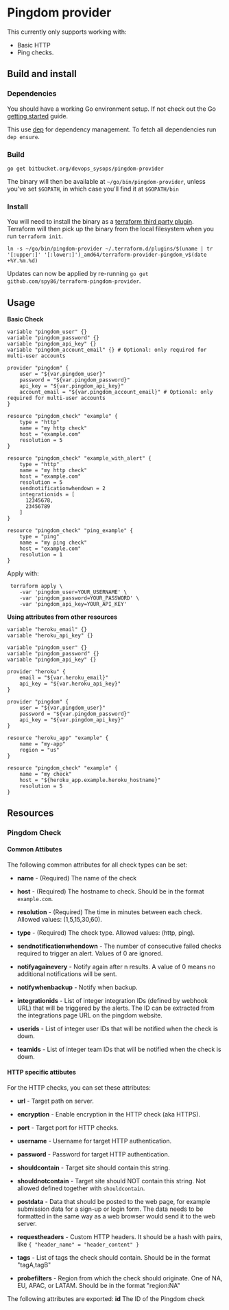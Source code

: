 # Pingdom provider #

This currently only supports working with:
- Basic HTTP
- Ping checks.

## Build and install ##

### Dependencies ###

You should have a working Go environment setup.  If not check out the Go [getting started](http://golang.org/doc/install) guide.

This use [dep](https://github.com/golang/dep) for dependency management.  To fetch all dependencies run `dep ensure`.

### Build ###

```
go get bitbucket.org/devops_sysops/pingdom-provider
```

The binary will then be available at `~/go/bin/pingdom-provider`, unless you've set `$GOPATH`, in which case you'll find it at `$GOPATH/bin`

### Install ###

You will need to install the binary as a [terraform third party plugin](https://www.terraform.io/docs/configuration/providers.html#third-party-plugins).  Terraform will then pick up the binary from the local filesystem when you run `terraform init`.

```
ln -s ~/go/bin/pingdom-provider ~/.terraform.d/plugins/$(uname | tr '[:upper:]' '[:lower:]')_amd64/terraform-provider-pingdom_v$(date +%Y.%m.%d)
```

Updates can now be applied by re-running `go get github.com/spy86/terraform-pingdom-provider`.

## Usage ##

**Basic Check**

```
variable "pingdom_user" {}
variable "pingdom_password" {}
variable "pingdom_api_key" {}
variable "pingdom_account_email" {} # Optional: only required for multi-user accounts

provider "pingdom" {
    user = "${var.pingdom_user}"
    password = "${var.pingdom_password}"
    api_key = "${var.pingdom_api_key}"
    account_email = "${var.pingdom_account_email}" # Optional: only required for multi-user accounts
}

resource "pingdom_check" "example" {
    type = "http"
    name = "my http check"
    host = "example.com"
    resolution = 5
}

resource "pingdom_check" "example_with_alert" {
    type = "http"
    name = "my http check"
    host = "example.com"
    resolution = 5
    sendnotificationwhendown = 2
    integrationids = [
      12345678,
      23456789
    ]
}

resource "pingdom_check" "ping_example" {
    type = "ping"
    name = "my ping check"
    host = "example.com"
    resolution = 1
}
```

Apply with:
```
 terraform apply \
    -var 'pingdom_user=YOUR_USERNAME' \
    -var 'pingdom_password=YOUR_PASSWORD' \
    -var 'pingdom_api_key=YOUR_API_KEY'
```

**Using attributes from other resources**

```
variable "heroku_email" {}
variable "heroku_api_key" {}

variable "pingdom_user" {}
variable "pingdom_password" {}
variable "pingdom_api_key" {}

provider "heroku" {
    email = "${var.heroku_email}"
    api_key = "${var.heroku_api_key}"
}

provider "pingdom" {
    user = "${var.pingdom_user}"
    password = "${var.pingdom_password}"
    api_key = "${var.pingdom_api_key}"
}

resource "heroku_app" "example" {
    name = "my-app"
    region = "us"
}

resource "pingdom_check" "example" {
    name = "my check"
    host = "${heroku_app.example.heroku_hostname}"
    resolution = 5
}
```


## Resources ##

### Pingdom Check ###

#### Common Attibutes ####

The following common attributes for all check types can be set:

- **name** - (Required) The name of the check

- **host** - (Required) The hostname to check.  Should be in the format `example.com`.

- **resolution** - (Required) The time in minutes between each check.  Allowed values: (1,5,15,30,60).

- **type** - (Required) The check type.  Allowed values: (http, ping).

- **sendnotificationwhendown** - The number of consecutive failed checks required to trigger an alert. Values of 0 are ignored.

- **notifyagainevery** - Notify again after n results.  A value of 0 means no additional notifications will be sent.

- **notifywhenbackup** - Notify when backup.

- **integrationids** - List of integer integration IDs (defined by webhook URL) that will be triggered by the alerts. The ID can be extracted from the integrations page URL on the pingdom website.

- **userids** - List of integer user IDs that will be notified when the check is down.

- **teamids** - List of integer team IDs that will be notified when the check is down.

#### HTTP specific attibutes ####

For the HTTP checks, you can set these attributes:

- **url** - Target path on server.

- **encryption** - Enable encryption in the HTTP check (aka HTTPS).

- **port** - Target port for HTTP checks.

- **username** - Username for target HTTP authentication.

- **password** - Password for target HTTP authentication.

- **shouldcontain** - Target site should contain this string.

- **shouldnotcontain** - Target site should NOT contain this string. Not allowed defined together with `shouldcontain`.

- **postdata** - Data that should be posted to the web page, for example submission data for a sign-up or login form. The data needs to be formatted in the same way as a web browser would send it to the web server.

- **requestheaders** - Custom HTTP headers. It should be a hash with pairs, like `{ "header_name" = "header_content" }`

- **tags** - List of tags the check should contain. Should be in the format "tagA,tagB"

- **probefilters** - Region from which the check should originate. One of NA, EU, APAC, or LATAM. Should be in the format "region:NA"

The following attributes are exported: **id** The ID of the Pingdom check

